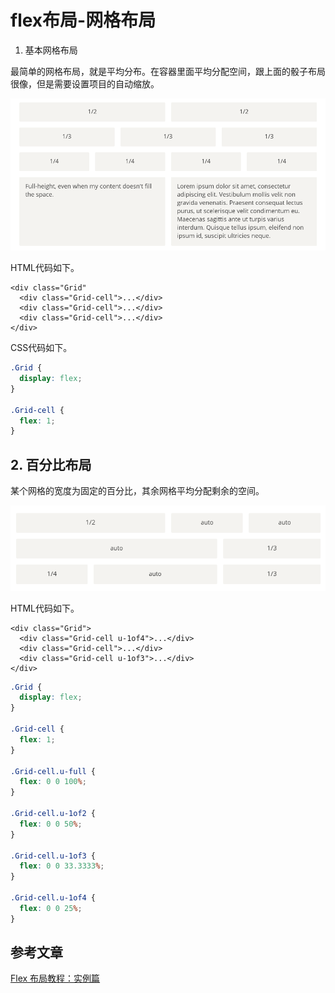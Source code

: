 # flex布局-网格布局

1. 基本网格布局

最简单的网格布局，就是平均分布。在容器里面平均分配空间，跟上面的骰子布局很像，但是需要设置项目的自动缩放。

![img](./img03/bg2015071321.png)

HTML代码如下。

 ```markup
 <div class="Grid"
   <div class="Grid-cell">...</div>
   <div class="Grid-cell">...</div>
   <div class="Grid-cell">...</div>
 </div>
 ```

CSS代码如下。

 ```css
 .Grid {
   display: flex;
 }
 
 .Grid-cell {
   flex: 1;
 }
 ```

##  2. 百分比布局

某个网格的宽度为固定的百分比，其余网格平均分配剩余的空间。

![img](./img03/bg2015071322.png)

HTML代码如下。

 ```markup
 <div class="Grid">
   <div class="Grid-cell u-1of4">...</div>
   <div class="Grid-cell">...</div>
   <div class="Grid-cell u-1of3">...</div>
 </div>
 ```

 ```css
 .Grid {
   display: flex;
 }
 
 .Grid-cell {
   flex: 1;
 }
 
 .Grid-cell.u-full {
   flex: 0 0 100%;
 }
 
 .Grid-cell.u-1of2 {
   flex: 0 0 50%;
 }
 
 .Grid-cell.u-1of3 {
   flex: 0 0 33.3333%;
 }
 
 .Grid-cell.u-1of4 {
   flex: 0 0 25%;
 }
 ```

## 参考文章

[Flex 布局教程：实例篇](http://www.ruanyifeng.com/blog/2015/07/flex-examples.html)